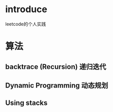 # introduce
leetcode的个人实践


# 算法
## backtrace (Recursion) 递归迭代


## Dynamic Programming  动态规划



## Using stacks